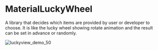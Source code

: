 # MaterialLuckyWheel

A library that decides which items are provided by user or developer to choose. It is like the lucky wheel showing rotate animation and the result can be set in advance or randomly. 


![luckyview_demo_50](https://user-images.githubusercontent.com/3615335/125155203-d5984b00-e190-11eb-978b-5568c14b4c26.gif)
